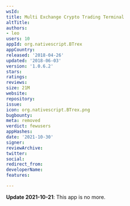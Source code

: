 ```yaml
---
wsId: 
title: Multi Exchange Crypto Trading Terminal
altTitle: 
authors:
- leo
users: 10
appId: org.nativescript.BTrex
appCountry: 
released: '2018-04-26'
updated: '2018-06-03'
version: '1.0.6.2'
stars: 
ratings: 
reviews: 
size: 21M
website: 
repository: 
issue: 
icon: org.nativescript.BTrex.png
bugbounty: 
meta: removed
verdict: fewusers
appHashes: 
date: '2021-10-30'
signer: 
reviewArchive: 
twitter: 
social: 
redirect_from: 
developerName: 
features: 

---
```


**Update 2021-10-21**: This app is no more.
